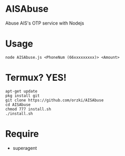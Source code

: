 # AISAbuse
Abuse AIS's OTP service with Nodejs

# Usage
```
node AISAbuse.js <PhoneNum (66xxxxxxxxx)> <Amount>
```

# Termux? YES!
```
apt-get update
pkg install git
git clone https://github.com/orzki/AISAbuse
cd AISAbuse
chmod 777 install.sh
./install.sh
```

# Require
- superagent
